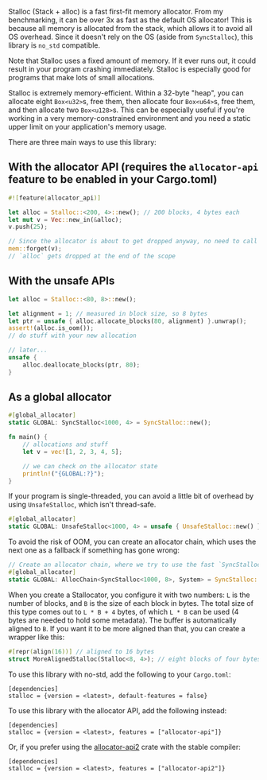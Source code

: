 Stalloc (Stack + alloc) is a fast first-fit memory allocator. From my benchmarking, it can be over 3x as fast as the default OS allocator! This is because all memory is allocated from the stack, which allows it to avoid all OS overhead. Since it doesn't rely on the OS (aside from `SyncStalloc`), this library is `no_std` compatible.

Note that Stalloc uses a fixed amount of memory. If it ever runs out, it could result in your program crashing immediately. Stalloc is especially good for programs that make lots of small allocations.

Stalloc is extremely memory-efficient. Within a 32-byte "heap", you can allocate eight `Box<u32>`s, free them, then allocate four `Box<u64>`s, free them, and then allocate two `Box<u128>`s. This can be especially useful if you're working in a very memory-constrained environment and you need a static upper limit on your application's memory usage.

There are three main ways to use this library:

## With the allocator API (requires the `allocator-api` feature to be enabled in your Cargo.toml)
```rs
#![feature(allocator_api)]

let alloc = Stalloc::<200, 4>::new(); // 200 blocks, 4 bytes each
let mut v = Vec::new_in(&alloc);
v.push(25);

// Since the allocator is about to get dropped anyway, no need to call the destructor of `v`.
mem::forget(v);
// `alloc` gets dropped at the end of the scope
```

## With the unsafe APIs
```rs
let alloc = Stalloc::<80, 8>::new();

let alignment = 1; // measured in block size, so 8 bytes
let ptr = unsafe { alloc.allocate_blocks(80, alignment) }.unwrap();
assert!(alloc.is_oom());
// do stuff with your new allocation

// later...
unsafe {
	alloc.deallocate_blocks(ptr, 80);
}
```

## As a global allocator
```rs
#[global_allocator]
static GLOBAL: SyncStalloc<1000, 4> = SyncStalloc::new();

fn main() {
	// allocations and stuff
	let v = vec![1, 2, 3, 4, 5];

	// we can check on the allocator state
	println!("{GLOBAL:?}");
}
```

If your program is single-threaded, you can avoid a little bit of overhead by using `UnsafeStalloc`, which isn't thread-safe.
```rs
#[global_allocator]
static GLOBAL: UnsafeStalloc<1000, 4> = unsafe { UnsafeStalloc::new() };
```

To avoid the risk of OOM, you can create an allocator chain, which uses the next one as a fallback if something has gone wrong:
```rs
// Create an allocator chain, where we try to use the fast `SyncStalloc`, but fall back to `System`.
#[global_allocator]
static GLOBAL: AllocChain<SyncStalloc<1000, 8>, System> = SyncStalloc::new().chain(&System);
```

When you create a Stallocator, you configure it with two numbers: `L` is the number of blocks, and `B` is the size of each block in bytes. The total size of this type comes out to `L * B + 4` bytes, of which `L * B` can be used (4 bytes are needed to hold some metadata). The buffer is automatically aligned to `B`. If you want it to be more aligned than that, you can create a wrapper like this:

```rs
#[repr(align(16))] // aligned to 16 bytes
struct MoreAlignedStalloc(Stalloc<8, 4>); // eight blocks of four bytes each
```

To use this library with no-std, add the following to your `Cargo.toml`:
```
[dependencies]
stalloc = {version = <latest>, default-features = false}
```
To use this library with the allocator API, add the following instead:
```
[dependencies]
stalloc = {version = <latest>, features = ["allocator-api"]}
```
Or, if you prefer using the [allocator-api2](https://crates.io/crates/allocator-api2) crate with the stable compiler:
```
[dependencies]
stalloc = {version = <latest>, features = ["allocator-api2"]}
```